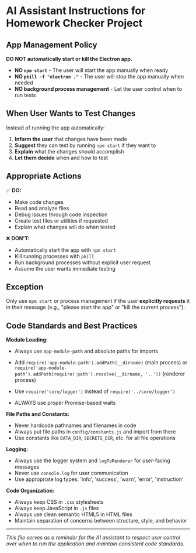 # AI Assistant Instructions for Homework Checker Project

## App Management Policy

**DO NOT automatically start or kill the Electron app.**

- **NO `npm start`** - The user will start the app manually when ready
- **NO `pkill -f "electron ."`** - The user will stop the app manually when needed
- **NO background process management** - Let the user control when to run tests

## When User Wants to Test Changes

Instead of running the app automatically:

1. **Inform the user** that changes have been made
2. **Suggest** they can test by running `npm start` if they want to
3. **Explain** what the changes should accomplish
4. **Let them decide** when and how to test

## Appropriate Actions

✅ **DO:**

- Make code changes
- Read and analyze files
- Debug issues through code inspection
- Create test files or utilities if requested
- Explain what changes will do when tested

❌ **DON'T:**

- Automatically start the app with `npm start`
- Kill running processes with `pkill`
- Run background processes without explicit user request
- Assume the user wants immediate testing

## Exception

Only use `npm start` or process management if the user **explicitly requests** it in their message (e.g., "please start the app" or "kill the current process").

## Code Standards and Best Practices

**Module Loading:**

- Always use `app-module-path` and absolute paths for imports
- Add `require('app-module-path').addPath(__dirname)` (main process) or `require('app-module-path').addPath(require('path').resolve(__dirname, '..'))` (renderer process)
- Use `require('core/logger')` instead of `require('../core/logger')`

- ALWAYS use proper Promise-based waits

**File Paths and Constants:**

- Never hardcode pathnames and filenames in code
- Always put file paths in `config/constants.js` and import from there
- Use constants like `DATA_DIR`, `SECRETS_DIR`, etc. for all file operations

**Logging:**

- Always use the logger system and `logToRenderer` for user-facing messages
- Never use `console.log` for user communication
- Use appropriate log types: 'info', 'success', 'warn', 'error', 'instruction'

**Code Organization:**

- Always keep CSS in `.css` stylesheets
- Always keep JavaScript in `.js` files
- Always use clean semantic HTML5 in HTML files
- Maintain separation of concerns between structure, style, and behavior

---

_This file serves as a reminder for the AI assistant to respect user control over when to run the application and maintain consistent code standards._
